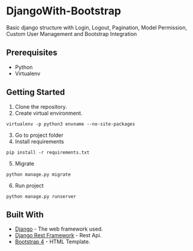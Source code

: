 # DjangoWith-Bootstrap
Basic django structure with Login, Logout, Pagination, Model Permission, Custom User Management and Bootstrap Integration 

## Prerequisites
* Python
* Virtualenv

## Getting Started
1. Clone the repository.
2. Create virtual environment. 
```
virtualenv -p python3 envname --no-site-packages
```
3. Go to project folder
4. Install requirements 
```
pip install -r requirements.txt
```
5. Migrate 
```
python manage.py migrate
```
6. Run project 
```
python manage.py runserver
```
## Built With

* [Django](https://www.djangoproject.com/) - The web framework used.
* [Django Rest Framework](http://www.django-rest-framework.org/) - Rest Api.
* [Bootstrap 4](https://getbootstrap.com/) - HTML Template.
